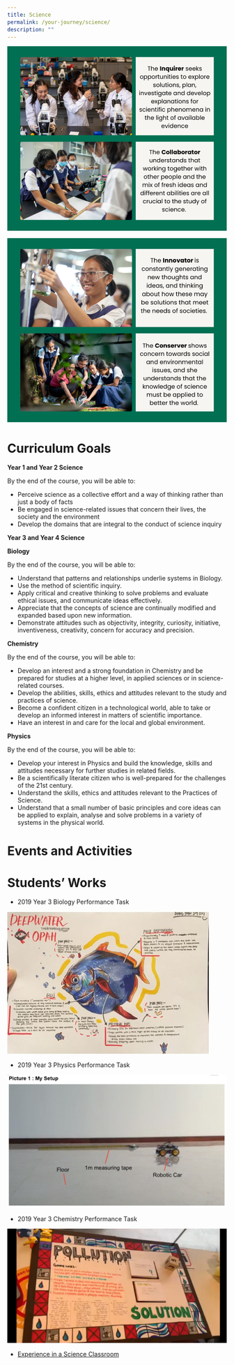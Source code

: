 ```yaml
---
title: Science
permalink: /your-journey/science/
description: ""
---
```

![](/images/sciencev1.png)

![](/images/sciencev2.png)

# Curriculum Goals
**Year 1 and Year 2 Science**

By the end of the course, you will be able to:

*   Perceive science as a collective effort and a way of thinking rather than just a body of facts
*   Be engaged in science-related issues that concern their lives, the society and the environment
*   Develop the domains that are integral to the conduct of science inquiry

**Year 3 and Year 4 Science**

**Biology**

By the end of the course, you will be able to:

*   Understand that patterns and relationships underlie systems in Biology.
*   Use the method of scientific inquiry.
*   Apply critical and creative thinking to solve problems and evaluate ethical issues, and communicate ideas effectively.
*   Appreciate that the concepts of science are continually modified and expanded based upon new information.
*   Demonstrate attitudes such as objectivity, integrity, curiosity, initiative, inventiveness, creativity, concern for accuracy and precision.

**Chemistry**

By the end of the course, you will be able to:

*   Develop an interest and a strong foundation in Chemistry and be prepared for studies at a higher level, in applied sciences or in science-related courses.
*   Develop the abilities, skills, ethics and attitudes relevant to the study and practices of science.
*   Become a confident citizen in a technological world, able to take or develop an informed interest in matters of scientific importance.
*   Have an interest in and care for the local and global environment.

**Physics**

By the end of the course, you will be able to:

*   Develop your interest in Physics and build the knowledge, skills and attitudes necessary for further studies in related fields.
*   Be a scientifically literate citizen who is well-prepared for the challenges of the 21st century.
*   Understand the skills, ethics and attitudes relevant to the Practices of Science.
*   Understand that a small number of basic principles and core ideas can be applied to explain, analyse and solve problems in a variety of systems in the physical world.

# Events and Activities

# Students’ Works

* 2019 Year 3 Biology Performance Task

![](/images/bio%20performance%20task.jpeg)

* 2019 Year 3 Physics Performance Task

![](/images/physics%20performance%20task.png)

* 2019 Year 3 Chemistry Performance Task

![](/images/chemistry%20performance%20task.jpeg)

* [Experience in a Science Classroom](https://youtu.be/DfwcCmZp3Uk)